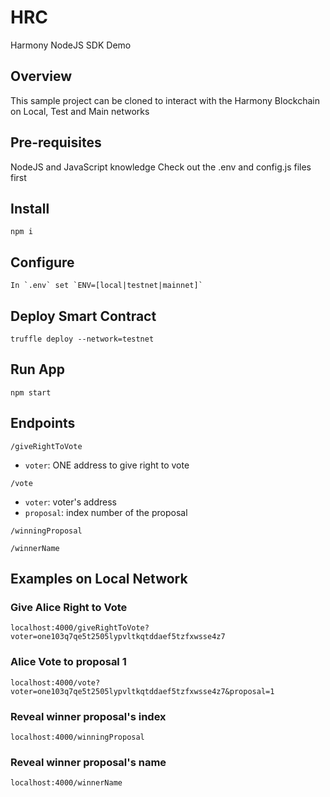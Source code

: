 # HRC
Harmony NodeJS SDK Demo

## Overview
This sample project can be cloned to interact with the Harmony Blockchain on Local, Test and Main networks

## Pre-requisites
NodeJS and JavaScript knowledge
Check out the .env and config.js files first

## Install
```
npm i
```
## Configure
```
In `.env` set `ENV=[local|testnet|mainnet]`
```
## Deploy Smart Contract
```
truffle deploy --network=testnet
```
## Run App
```
npm start
```
## Endpoints
```
/giveRightToVote
```
- `voter`: ONE address to give right to vote

```
/vote
```
- `voter`: voter's address
- `proposal`: index number of the proposal
```
/winningProposal
```
```
/winnerName
```

## Examples on Local Network

### Give Alice Right to Vote
```
localhost:4000/giveRightToVote?voter=one103q7qe5t2505lypvltkqtddaef5tzfxwsse4z7
```
### Alice Vote to proposal 1
```
localhost:4000/vote?voter=one103q7qe5t2505lypvltkqtddaef5tzfxwsse4z7&proposal=1
```
### Reveal winner proposal's index
```
localhost:4000/winningProposal
```
### Reveal winner proposal's name
```
localhost:4000/winnerName
```
